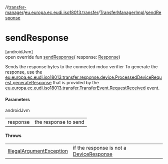 //[transfer-manager](../../../index.md)/[eu.europa.ec.eudi.iso18013.transfer](../index.md)/[TransferManagerImpl](index.md)/[sendResponse](send-response.md)

# sendResponse

[androidJvm]\
open override fun [sendResponse](send-response.md)(
response: [Response](../../eu.europa.ec.eudi.iso18013.transfer.response/-response/index.md))

Sends the response bytes to the connected mdoc verifier To generate the response, use
the [eu.europa.ec.eudi.iso18013.transfer.response.device.ProcessedDeviceRequest.generateResponse](../../eu.europa.ec.eudi.iso18013.transfer.response.device/-processed-device-request/generate-response.md)
that is provided by
the [eu.europa.ec.eudi.iso18013.transfer.TransferEvent.RequestReceived](../-transfer-event/-request-received/index.md)
event.

#### Parameters

androidJvm

|          |                      |
|----------|----------------------|
| response | the response to send |

#### Throws

|                                                                                                                        |                                                                                                                                |
|------------------------------------------------------------------------------------------------------------------------|--------------------------------------------------------------------------------------------------------------------------------|
| [IllegalArgumentException](https://kotlinlang.org/api/latest/jvm/stdlib/kotlin/-illegal-argument-exception/index.html) | if the response is not a [DeviceResponse](../../eu.europa.ec.eudi.iso18013.transfer.response.device/-device-response/index.md) |
